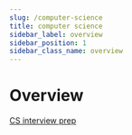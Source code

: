 ```yaml
---
slug: /computer-science
title: computer science
sidebar_label: overview
sidebar_position: 1
sidebar_class_name: overview
---
```


# Overview

[CS interview prep](https://github.com/jwasham/coding-interview-university)


